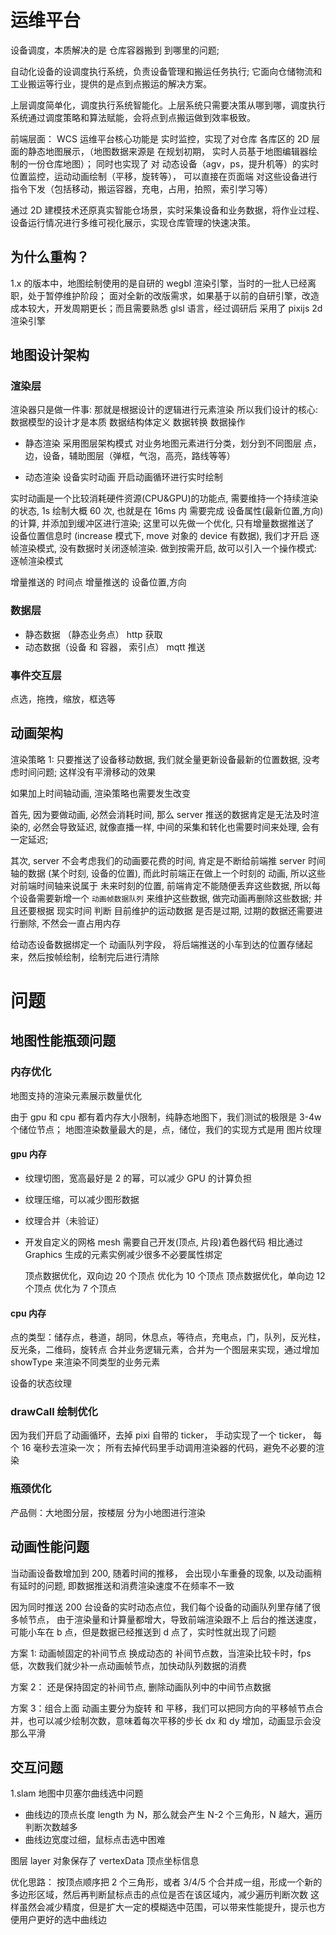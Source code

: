 # 运维平台

设备调度，本质解决的是 仓库容器搬到 到哪里的问题;

自动化设备的设调度执行系统，负责设备管理和搬运任务执行; 它面向仓储物流和工业搬运等行业，提供的是点到点搬运的解决方案。

上层调度简单化，调度执行系统智能化。上层系统只需要决策从哪到哪，调度执行系统通过调度策略和算法赋能，会将点到点搬运做到效率极致。

前端层面：
WCS 运维平台核心功能是 实时监控，实现了对仓库 各库区的 2D 层面的静态地图展示，（地图数据来源是 在规划初期， 实时人员基于地图编辑器绘制的一份仓库地图）；
同时也实现了 对 动态设备（agv，ps，提升机等）的实时位置监控，运动动画绘制（平移，旋转等），
可以直接在页面端 对这些设备进行指令下发（包括移动，搬运容器，充电，占用，拍照，索引学习等）

通过 2D 建模技术还原真实智能仓场景，实时采集设备和业务数据，将作业过程、设备运行情况进行多维可视化展示，实现仓库管理的快速决策。

## 为什么重构？

1.x 的版本中，地图绘制使用的是自研的 wegbl 渲染引擎，当时的一批人已经离职，处于暂停维护阶段；
面对全新的改版需求，如果基于以前的自研引擎，改造成本较大，开发周期更长；而且需要熟悉 glsl 语言，经过调研后 采用了 pixijs 2d 渲染引擎

## 地图设计架构

### 渲染层

渲染器只是做一件事: 那就是根据设计的逻辑进行元素渲染
所以我们设计的核心: 数据模型的设计才是本质
数据结构体定义
数据转换
数据操作

- 静态渲染
  采用图层架构模式
  对业务地图元素进行分类，划分到不同图层
  点，边，设备，辅助图层（弹框，气泡，高亮，路线等等）

- 动态渲染
  设备实时动画
  开启动画循环进行实时绘制

实时动画是一个比较消耗硬件资源(CPU&GPU)的功能点, 需要维持一个持续渲染的状态, 1s 绘制大概 60 次, 也就是在 16ms 内 需要完成 设备属性(最新位置,方向)的计算, 并添加到缓冲区进行渲染;
这里可以先做一个优化, 只有增量数据推送了 设备位置信息时 (increase 模式下, move 对象的 device 有数据), 我们才开启 逐帧渲染模式, 没有数据时关闭逐帧渲染. 做到按需开启, 故可以引入一个操作模式: 逐帧渲染模式

增量推送的 时间点
增量推送的 设备位置,方向

### 数据层

- 静态数据 （静态业务点）
  http 获取
- 动态数据（设备 和 容器， 索引点）
  mqtt 推送

### 事件交互层

点选，拖拽，缩放，框选等

## 动画架构

渲染策略 1: 只要推送了设备移动数据, 我们就全量更新设备最新的位置数据, 没考虑时间问题; 这样没有平滑移动的效果

如果加上时间轴动画, 渲染策略也需要发生改变

首先, 因为要做动画, 必然会消耗时间, 那么 server 推送的数据肯定是无法及时渲染的, 必然会导致延迟, 就像直播一样, 中间的采集和转化也需要时间来处理, 会有一定延迟;

其次, server 不会考虑我们的动画要花费的时间, 肯定是不断给前端推 server 时间轴的数据 (某个时刻, 设备的位置), 而此时前端正在做上一个时刻的 动画, 所以这些对前端时间轴来说属于 未来时刻的位置, 前端肯定不能随便丢弃这些数据, 所以每个设备需要新增一个 `动画帧数据队列` 来维护这些数据, 做完动画再删除这些数据; 并且还要根据 现实时间 判断 目前维护的运动数据 是否是过期, 过期的数据还需要进行删除, 不然会一直占用内存

给动态设备数据绑定一个 动画队列字段， 将后端推送的小车到达的位置存储起来，然后按帧绘制，绘制完后进行清除

# 问题

## 地图性能瓶颈问题

### 内存优化

地图支持的渲染元素展示数量优化

由于 gpu 和 cpu 都有着内存大小限制，纯静态地图下，我们测试的极限是 3-4w 个储位节点；
地图渲染数量最大的是，点，储位，我们的实现方式是用 图片纹理

#### gpu 内存

- 纹理切图，宽高最好是 2 的幂，可以减少 GPU 的计算负担
- 纹理压缩，可以减少图形数据
- 纹理合并（未验证）

- 开发自定义的网格 mesh 需要自己开发(顶点, 片段)着色器代码
  相比通过 Graphics 生成的元素实例减少很多不必要属性绑定

  顶点数据优化，双向边 20 个顶点 优化为 10 个顶点
  顶点数据优化，单向边 12 个顶点 优化为 7 个顶点

#### cpu 内存

点的类型：储存点，巷道，胡同，休息点，等待点，充电点，门，队列，反光柱，反光条，二维码，旋转点
合并业务逻辑元素，合并为一个图层来实现，通过增加 showType 来渲染不同类型的业务元素

设备的状态纹理

### drawCall 绘制优化

因为我们开启了动画循环，去掉 pixi 自带的 ticker， 手动实现了一个 ticker， 每个 16 毫秒去渲染一次；
所有去掉代码里手动调用渲染器的代码，避免不必要的渲染

### 瓶颈优化

产品侧：大地图分层，按楼层 分为小地图进行渲染

## 动画性能问题

当动画设备数增加到 200, 随着时间的推移， 会出现小车重叠的现象, 以及动画稍有延时的问题, 即数据推送和消费渲染速度不在频率不一致

因为同时推送 200 台设备的实时动态点位，我们每个设备的动画队列里存储了很多帧节点， 由于渲染量和计算量都增大，导致前端渲染跟不上 后台的推送速度，可能小车在 b 点，但是数据已经推送到 d 点了，实时性就出现了问题

方案 1:
动画帧固定的补间节点 换成动态的 补间节点数，当渲染比较卡时，fps 低，次数我们就少补一点动画帧节点，加快动队列数据的消费

方案 2：
还是保持固定的补间节点, 删除动画队列中的中间节点数据

方案 3：组合上面
动画主要分为旋转 和 平移，我们可以把同方向的平移帧节点合并，也可以减少绘制次数，意味着每次平移的步长 dx 和 dy 增加，动画显示会没那么平滑

## 交互问题

1.slam 地图中贝塞尔曲线选中问题

- 曲线边的顶点长度 length 为 N，那么就会产生 N-2 个三角形，N 越大，遍历判断次数越多
- 曲线边宽度过细，鼠标点击选中困难

图层 layer 对象保存了 vertexData 顶点坐标信息

优化思路：
按顶点顺序把 2 个三角形，或者 3/4/5 个合并成一组，形成一个新的多边形区域，然后再判断鼠标点击的点位是否在该区域内，减少遍历判断次数
这样虽然会减少精度，但是扩大一定的模糊选中范围，可以带来性能提升，提示也方便用户更好的选中曲线边
